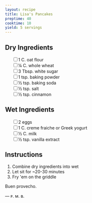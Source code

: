 ```yaml
---
layout: recipe
title: Lisa's Pancakes
preptime: 40
cooktime: 10
yield: 5 servings
---
```

## Dry Ingredients
<ul style="list-style:none">
  <li><input type="checkbox"/>1 C. oat flour</li>
  <li><input type="checkbox"/>¼ C. whole wheat</li>
  <li><input type="checkbox"/>3 Tbsp. white sugar</li>
  <li><input type="checkbox"/>1 tsp. baking powder</li>
  <li><input type="checkbox"/>½ tsp. baking soda</li>
  <li><input type="checkbox"/>½ tsp. salt</li>
  <li><input type="checkbox"/>½ tsp. cinnamon</li>
</ul>

## Wet Ingredients
<ul style="list-style:none">
  <li><input type="checkbox"/>2 eggs</li>
  <li><input type="checkbox"/>1 C. creme fraiche or Greek yogurt</li>
  <li><input type="checkbox"/>½ C. milk</li>
  <li><input type="checkbox"/>½ tsp. vanilla extract </li>
</ul>

## Instructions
1. Combine dry ingredients into wet
2. Let sit for ~20-30 minutes
3. Fry 'em on the griddle

Buen provecho.

— ᴘ. ᴍ. ʙ.